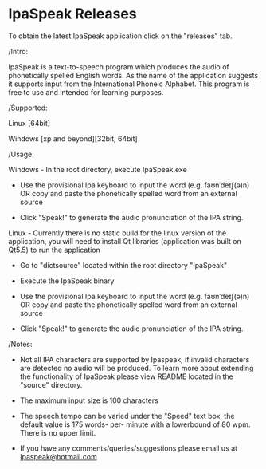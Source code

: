 # IpaSpeak Releases
To obtain the latest IpaSpeak application click on the "releases" tab.

/Intro:

IpaSpeak is a text-to-speech program which produces the audio of phonetically spelled English words. As the name of the application suggests it supports input from the International Phoneic Alphabet. This program is free to use and intended for learning purposes.

/Supported:

Linux [64bit]

Windows [xp and beyond][32bit, 64bit]

/Usage:

Windows - In the root directory, execute IpaSpeak.exe

- Use the provisional Ipa keyboard to input the word (e.g. faʊnˈdeɪʃ(ə)n) OR copy and paste the phonetically spelled word from an external source

- Click "Speak!" to generate the audio pronunciation of the IPA string.

Linux - Currently there is no static build for the linux version of the application, you will need to install Qt libraries (application was built on Qt5.5) to run the application

- Go to "dictsource" located within the root directory "IpaSpeak"

- Execute the IpaSpeak binary

- Use the provisional Ipa keyboard to input the word (e.g. faʊnˈdeɪʃ(ə)n) OR copy and paste the phonetically spelled word from an external source

- Click "Speak!" to generate the audio pronunciation of the IPA string.

/Notes:

- Not all IPA characters are supported by Ipaspeak, if invalid characters are detected no audio will be produced. To learn more about extending the functionality of IpaSpeak please view README located in the "source" directory.

- The maximum input size is 100 characters

- The speech tempo can be varied under the "Speed" text box, the default value is 175 words- per- minute with a lowerbound of 80 wpm. There is no upper limit.

- If you have any comments/queries/suggestions please email us at ipaspeak@hotmail.com
